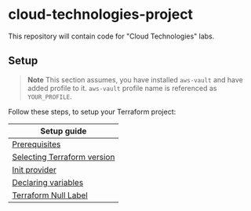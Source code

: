 # cloud-technologies-project

This repository will contain code for "Cloud Technologies" labs.

## Setup

> **Note**
> This section assumes, you have installed `aws-vault` and have added profile to it. `aws-vault` profile name is referenced as `YOUR_PROFILE`.

Follow these steps, to setup your Terraform project:

|Setup guide|
|-----------|
|[Prerequisites](./docs/prerequisites.md)|
|[Selecting Terraform version](./docs/tfswitch.md)|
|[Init provider](./docs/provider.md)|
|[Declaring variables](./docs/vars.md)|
|[Terraform Null Label](./docs/terraform-null-label.md)|

